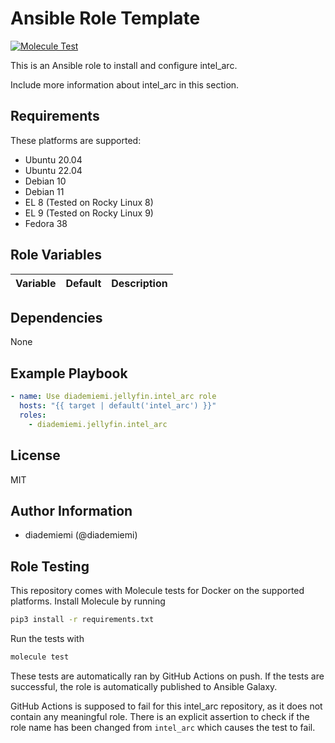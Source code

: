 Ansible Role Template
=========

[![Molecule Test](https://github.com/diademiemi/ansible_role_intel_arc/actions/workflows/molecule.yml/badge.svg)](https://github.com/diademiemi/ansible_role_intel_arc/actions/workflows/molecule.yml)

This is an Ansible role to install and configure intel_arc.

Include more information about intel_arc in this section.

Requirements
------------
These platforms are supported:
- Ubuntu 20.04  
- Ubuntu 22.04  
- Debian 10  
- Debian 11  
- EL 8 (Tested on Rocky Linux 8)  
- EL 9 (Tested on Rocky Linux 9)  
- Fedora 38  

<!--
- List hardware requirements here  
-->

Role Variables
--------------

Variable | Default | Description
--- | --- | ---
<!--
`variable` | `default` | Variable example
`long_variable` | See [defaults/main.yml](./defaults/main.yml) | Variable referring to defaults
`distro_specific_variable` | See [vars/debian.yml](./vars/debian.yml) | Variable referring to distro-specific variables
-->

Dependencies
------------
<!-- List dependencies on other roles or criteria -->
None

Example Playbook
----------------

```yaml
- name: Use diademiemi.jellyfin.intel_arc role
  hosts: "{{ target | default('intel_arc') }}"
  roles:
    - diademiemi.jellyfin.intel_arc
```

License
-------

MIT

Author Information
------------------

- diademiemi (@diademiemi)

Role Testing
------------

This repository comes with Molecule tests for Docker on the supported platforms.
Install Molecule by running

```bash
pip3 install -r requirements.txt
```

Run the tests with

```bash
molecule test
```

These tests are automatically ran by GitHub Actions on push. If the tests are successful, the role is automatically published to Ansible Galaxy.

GitHub Actions is supposed to fail for this intel_arc repository, as it does not contain any meaningful role. There is an explicit assertion to check if the role name has been changed from `intel_arc` which causes the test to fail.  
